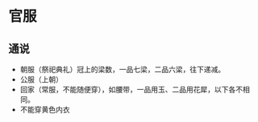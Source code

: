# 官服

## 通说

- 朝服（祭祀典礼）冠上的梁数，一品七梁，二品六梁，往下递减。
- 公服（上朝）
- 回家（常服，不能随便穿），如腰带，一品用玉、二品用花犀，以下各不相同。
- 不能穿黄色内衣